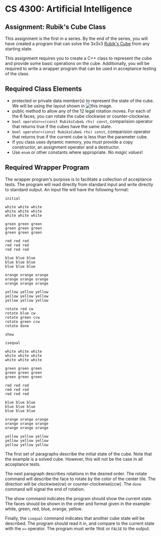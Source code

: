 CS 4300: Artificial Intelligence
===============================================

Assignment: Rubik's Cube Class
-----------------------------------

This assignment is the first in a series.  By the end of
the series, you will have created a program that can solve
the 3x3x3 [Rubik's Cube](https://en.wikipedia.org/wiki/Rubik%27s_Cube)
from any starting state.

This assignment requires you to create a C++ class to represent the
cube and provide some basic operations on the cube.  Additionally,
you will be required to write a wrapper program that can be used in
acceptance testing of the class.


Required Class Elements
------------------------

- protected or private data member(s) to represent the state of the cube.
  We will be using the layout shown in
  ![this image](https://en.wikipedia.org/wiki/File:Rubik%E2%80%99s_cube_colors.svg).
- public method to allow any of the 12 legal rotation moves.  For each of the 6 faces,
  you can rotate the cube clockwise or counter-clockwise.
- `bool operator==(const RubiksCube& rhs) const`, comparision operator that returns
  true if the cubes have the same state.
- `bool operator<(const RubiksCube& rhs) const`, comparision operator that returns
  true if the current cube is less than the parameter cube.
- If you class uses dynamic memory, you must provide a copy constructor, an assignment
  operator and a destructor.
- Use `enum` or other constants where appropriate.  *No magic values*!

Required Wrapper Program
------------------------

The wrapper program's purpose is to facilitate a collection of acceptance tests.
The program will read directly from standard input and write directly to standard
output.  An input file will have the following format:

```
initial

white white white
white white white
white white white

green green green
green green green
green green green

red red red
red red red
red red red

blue blue blue
blue blue blue
blue blue blue

orange orange orange
orange orange orange
orange orange orange

yellow yellow yellow
yellow yellow yellow
yellow yellow yellow

rotate red cw
rotate blue cw
rotate green ccw
rotate green ccw
rotate done

show

isequal

white white white
white white white
white white white

green green green
green green green
green green green

red red red
red red red
red red red

blue blue blue
blue blue blue
blue blue blue

orange orange orange
orange orange orange
orange orange orange

yellow yellow yellow
yellow yellow yellow
yellow yellow yellow
```

The first set of paragraphs describe the initial state of the cube.
Note that the example is a solved cube.  However, this will not
be the case in all acceptance tests.

The next paragraph describes rotations in the desired order.
The rotate command will describe the face to rotate by the
color of the center tile.  The direction will be clockwise(cw)
or counter-clockwise(ccw).  The `done` command will signal the
end of rotation.

The show command indicates the program should show the current
state.  The faces should be shown in the order and format given
in the example: white, green, red, blue, orange, yellow.

Finally, the `isequal` command indicates that another cube state
will be described.  The program should read it in, and compare to the
current state with the `==` operator.  The program must write `TRUE`
or `FALSE` to the output.





  

